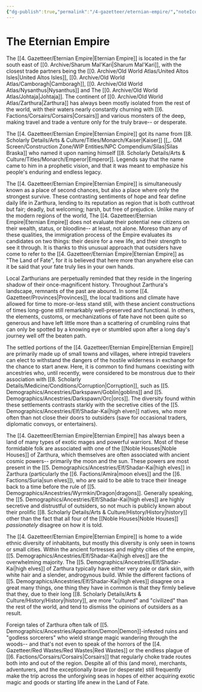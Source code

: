 ```yaml
---
{"dg-publish":true,"permalink":"/4-gazetteer/eternian-empire/","noteIcon":""}
---
```


# The Eternian Empire

The [[4. Gazetteer/Eternian Empire\|Eternian Empire]] is located in the far south east of [[0. Archive/Sharum Mal'Kari\|Sharum Mal'Kari]], with the closest trade partners being the [[0. Archive/Old World Atlas/United Altos Isles\|United Altos Isles]], [[0. Archive/Old World Atlas/Camboragh\|Camboragh]], [[0. Archive/Old World Atlas/Nysanthus\|Nysanthus]] and The [[0. Archive/Old World Atlas/Johtaja\|Johtaja]]. The continent of [[0. Archive/Old World Atlas/Zarthura\|Zarthura]] has always been mostly isolated from the rest of the world, with their waters nearly constantly churning with [[6. Factions/Corsairs/Corsairs\|Corsairs]] and various monsters of the deep, making travel and trade a venture only for the truly brave-- or desperate.  

The [[4. Gazetteer/Eternian Empire\|Eternian Empire]] got its name from [[8. Scholarly Details/Arts & Culture/Titles/Monarch/Kaiser\|Kaiser]] [[_. GM Screen/Construction Zone/WIP Entities/NPC Compendium/Silas\|Silas Braska]] who named it upon naming himself [[8. Scholarly Details/Arts & Culture/Titles/Monarch/Emperor\|Emperor]]. Legends say that the name came to him in a prophetic vision, and that it was meant to emphasize his people's enduring and endless legacy. 

The [[4. Gazetteer/Eternian Empire\|Eternian Empire]] is simultaneously known as a place of second chances, but also a place where only the strongest survive. These contrasting sentiments of hope and fear define daily life in Zarthura, lending to its reputation as region that is both cutthroat but fair; deadly, but welcoming; harsh, but free of prejudice. Unlike many of the modern regions of the world, The [[4. Gazetteer/Eternian Empire\|Eternian Empire]] does not evaluate their potential new citizens on their wealth, status, or bloodline-- at least, not alone. Moreso than any of these qualities, the immigration process of the Empire evaluates its candidates on two things: their desire for a new life, and their strength to see it through. It is thanks to this unusual approach that outsiders have come to refer to the [[4. Gazetteer/Eternian Empire\|Eternian Empire]] as "The Land of Fate", for it is believed that here more than anywhere else can it be said that your fate truly lies in your own hands.

Local Zarthurians are perpetually reminded that they reside in the lingering shadow of their once-magnificent history. Throughout Zarthura's landscape, remnants of the past are abound. In some [[4. Gazetteer/Provinces\|Provinces]], the local traditions and climate have allowed for time to more-or-less stand still, with these ancient constructions of times long-gone still remarkably well-preserved and functional. In others, the elements, customs, or mechanizations of fate have not been quite so generous and have left little more than a scattering of crumbling ruins that can only be spotted by a knowing eye or stumbled upon after a long day's journey well off the beaten path. 

The settled portions of the [[4. Gazetteer/Eternian Empire\|Eternian Empire]] are primarily made up of small towns and villages, where intrepid travelers can elect to withstand the dangers of the hostile wilderness in exchange for the chance to start anew. Here, it is common to find humans coexisting with ancestries who, until recently, were considered to be monstrous due to their association with [[8. Scholarly Details/Medicine/Conditions/Corruption\|Corruption]], such as [[5. Demographics/Ancestries/Darkspawn/Goblin\|goblins]] and [[5. Demographics/Ancestries/Darkspawn/Orc\|orcs]]. The diversity found within these settlements contrasts starkly with the secretive cities of the [[5. Demographics/Ancestries/Elf/Shadar-Kai\|high elven]] natives, who more often than not close their doors to outsiders (save for occasional traders, diplomatic convoys, or entertainers). 

The [[4. Gazetteer/Eternian Empire\|Eternian Empire]] has always been a land of many types of exotic mages and powerful warriors. Most of these formidable folk are associated with one of the [[Noble Houses\|Noble Houses]] of Zarthura, which themselves are often associated with ancient cosmic powers-- primarily the moon and the sun. These powers are most present in the [[5. Demographics/Ancestries/Elf/Shadar-Kai\|high elves]] in Zarthura (particularly the [[6. Factions/Amira\|moon elves]] and the [[6. Factions/Suria\|sun elves]]), who are said to be able to trace their lineage back to a time before the rule of [[5. Demographics/Ancestries/Wyrmkin/Dragon\|dragons]]. Generally speaking, the [[5. Demographics/Ancestries/Elf/Shadar-Kai\|high elves]] are highly secretive and distrustful of outsiders, so not much is publicly known about their prolific [[8. Scholarly Details/Arts & Culture/History/History\|history]] other than the fact that all four of the [[Noble Houses\|Noble Houses]] *passionately* disagree on how it is told. 

The [[4. Gazetteer/Eternian Empire\|Eternian Empire]] is home to a wide ethnic diversity of inhabitants, but mostly this diversity is only seen in towns or small cities. Within the ancient fortresses and mighty cities of the empire, [[5. Demographics/Ancestries/Elf/Shadar-Kai\|high elves]] are the overwhelming majority. The [[5. Demographics/Ancestries/Elf/Shadar-Kai\|high elves]] of Zarthura typically have either very pale or dark skin, with white hair and a slender, androgynous build. While the different factions of [[5. Demographics/Ancestries/Elf/Shadar-Kai\|high elves]] disagree on a great many things, one thing they have in common is that they firmly believe that they, due to their long [[8. Scholarly Details/Arts & Culture/History/History\|history]], are more "cultured" and "civilized" than the rest of the world, and tend to dismiss the opinions of outsiders as a result. 

Foreign tales of Zarthura often talk of [[5. Demographics/Ancestries/Apparition/Demon\|Demon]]-infested ruins and "godless sorcerers" who wield strange magic wandering through the woods-- and that's not even to speak of the horrors of the [[4. Gazetteer/Red Wastes/Red Wastes\|Red Wastes]] or the endless plague of [[6. Factions/Corsairs/Corsairs\|Corsairs]] that regularly choke trade routes both into and out of the region. Despite all of this (and more), merchants, adventurers, and the exceptionally brave (or desperate) still frequently make the trip across the unforgiving seas in hopes of either acquiring exotic magic and goods or starting life anew in the Land of Fate. 
